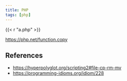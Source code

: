 ```yaml
---
title: PHP
tags: [php]
---
```


{{< r "a.php" >}}

<https://php.net/function.copy>

## References

- <https://hyperpolyglot.org/scripting2#file-cp-rm-mv>
- <https://programming-idioms.org/idiom/228>
